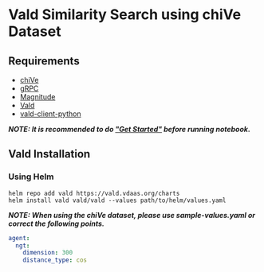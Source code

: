 # Vald Similarity Search using chiVe Dataset

## Requirements

- [chiVe](https://github.com/WorksApplications/chiVe)
- [gRPC](https://grpc.io/)
- [Magnitude](https://github.com/plasticityai/magnitude)
- [Vald](https://github.com/vdaas/vald)
- [vald-client-python](https://github.com/vdaas/vald-client-python)

___NOTE: It is recommended to do ["Get Started"](https://vald.vdaas.org/docs/tutorial/get-started/) before running notebook.___

## Vald Installation

### Using Helm

```
helm repo add vald https://vald.vdaas.org/charts
helm install vald vald/vald --values path/to/helm/values.yaml
```

___NOTE: When using the chiVe dataset, please use sample-values.yaml or correct the following points.___

``` path/to/helm/values.yaml
agent:
  ngt:
    dimension: 300
    distance_type: cos
```
